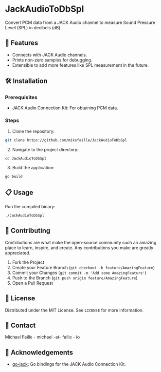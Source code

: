 
# JackAudioToDbSpl

Convert PCM data from a JACK Audio channel to measure Sound Pressure Level (SPL) in decibels (dB).

## 🚀 Features

- Connects with JACK Audio channels.
- Prints non-zero samples for debugging.
- Extensible to add more features like SPL measurement in the future.

## 🛠️ Installation

### Prerequisites
- JACK Audio Connection Kit: For obtaining PCM data.

### Steps
1. Clone the repository:
```bash
git clone https://github.com/mikefaille/JackAudioToDbSpl
```
2. Navigate to the project directory:
```bash
cd JackAudioToDbSpl
```
3. Build the application:
```bash
go build
```

## 📋 Usage

Run the compiled binary:
```bash
./JackAudioToDbSpl
```

## 🤝 Contributing

Contributions are what make the open-source community such an amazing place to learn, inspire, and create. Any contributions you make are greatly appreciated.

1. Fork the Project
2. Create your Feature Branch (`git checkout -b feature/AmazingFeature`)
3. Commit your Changes (`git commit -m 'Add some AmazingFeature'`)
4. Push to the Branch (`git push origin feature/AmazingFeature`)
5. Open a Pull Request

## 📝 License

Distributed under the MIT License. See `LICENSE` for more information.

## 📧 Contact

Michael Faille - michael -at- faille - io

## 🌟 Acknowledgements

- [go-jack](https://github.com/xthexder/go-jack): Go bindings for the JACK Audio Connection Kit.

